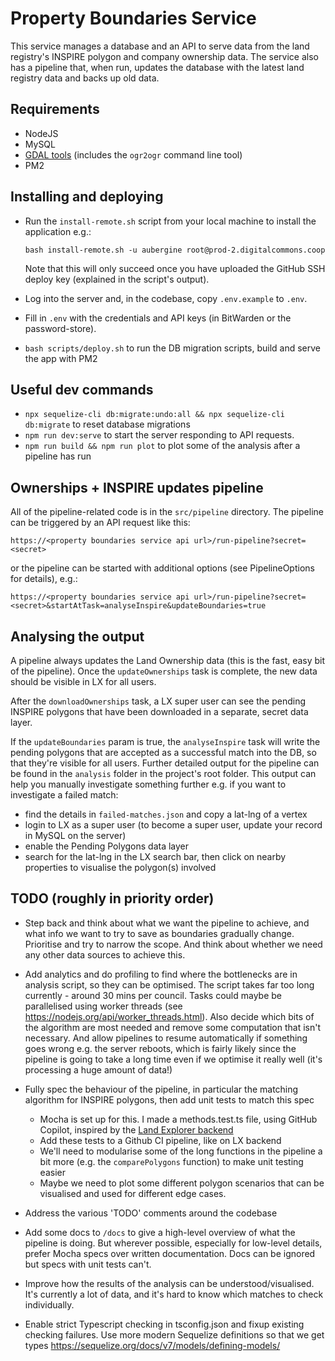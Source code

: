 # Property Boundaries Service

This service manages a database and an API to serve data from the land registry's INSPIRE polygon and company ownership data. The service also has a pipeline that, when run, updates the database with the latest land registry data and backs up old data.

## Requirements

- NodeJS
- MySQL
- [GDAL tools](https://gdal.org/download.html) (includes the `ogr2ogr` command line tool)
- PM2

## Installing and deploying

- Run the `install-remote.sh` script from your local machine to install the application e.g.:

  ```
  bash install-remote.sh -u aubergine root@prod-2.digitalcommons.coop
  ```

  Note that this will only succeed once you have uploaded the GitHub SSH deploy key (explained in the script's output).

- Log into the server and, in the codebase, copy `.env.example` to `.env`.
- Fill in `.env` with the credentials and API keys (in BitWarden or the password-store).
- `bash scripts/deploy.sh` to run the DB migration scripts, build and serve the app with PM2

## Useful dev commands

- `npx sequelize-cli db:migrate:undo:all && npx sequelize-cli db:migrate` to reset database migrations
- `npm run dev:serve` to start the server responding to API requests.
- `npm run build && npm run plot` to plot some of the analysis after a pipeline has run

## Ownerships + INSPIRE updates pipeline

All of the pipeline-related code is in the `src/pipeline` directory. The pipeline can be triggered by an API request like this:

`https://<property boundaries service api url>/run-pipeline?secret=<secret>`

or the pipeline can be started with additional options (see PipelineOptions for details), e.g.:

`https://<property boundaries service api url>/run-pipeline?secret=<secret>&startAtTask=analyseInspire&updateBoundaries=true`

## Analysing the output

A pipeline always updates the Land Ownership data (this is the fast, easy bit of the pipeline). Once the `updateOwnerships` task is complete, the new data should be visible in LX for all users.

After the `downloadOwnerships` task, a LX super user can see the pending INSPIRE polygons that have been downloaded in a separate, secret data layer.

If the `updateBoundaries` param is true, the `analyseInspire` task will write the pending polygons that are accepted as a successful match into the DB, so that they're visible for all users. Further detailed output for the pipeline can be found in the `analysis` folder in the project's root folder. This output can help you manually investigate something further e.g. if you want to investigate a failed match:

- find the details in `failed-matches.json` and copy a lat-lng of a vertex
- login to LX as a super user (to become a super user, update your record in MySQL on the server)
- enable the Pending Polygons data layer
- search for the lat-lng in the LX search bar, then click on nearby properties to visualise the polygon(s) involved

## TODO (roughly in priority order)

- Step back and think about what we want the pipeline to achieve, and what info we want to try to save as boundaries gradually change. Prioritise and try to narrow the scope. And think about whether we need any other data sources to achieve this.

- Add analytics and do profiling to find where the bottlenecks are in analysis script, so they can be optimised. The script takes far too long currently - around 30 mins per council. Tasks could maybe be parallelised using worker threads (see https://nodejs.org/api/worker_threads.html). Also decide which bits of the algorithm are most needed and remove some computation that isn't necessary. And allow pipelines to resume automatically if something goes wrong e.g. the server reboots, which is fairly likely since the pipeline is going to take a long time even if we optimise it really well (it's processing a huge amount of data!)

- Fully spec the behaviour of the pipeline, in particular the matching algorithm for INSPIRE
  polygons, then add unit tests to match this spec

  - Mocha is set up for this. I made a methods.test.ts file, using GitHub Copilot, inspired by the [Land Explorer backend](https://github.com/DigitalCommons/land-explorer-front-end/wiki/Testing#unit-tests)
  - Add these tests to a Github CI pipeline, like on LX backend
  - We'll need to modularise some of the long functions in the pipeline a bit more (e.g. the `comparePolygons` function) to make unit testing easier
  - Maybe we need to plot some different polygon scenarios that can be visualised and used for different edge cases.

- Address the various 'TODO' comments around the codebase

- Add some docs to `/docs` to give a high-level overview of what the pipeline is doing. But wherever possible,
  especially for low-level details, prefer Mocha specs over written
  documentation. Docs can be ignored but specs with unit tests can't.

- Improve how the results of the analysis can be understood/visualised. It's currently a lot of data, and it's hard to know which matches to check individually.

- Enable strict Typescript checking in tsconfig.json and fixup existing checking failures. Use more modern Sequelize definitions so that we get types https://sequelize.org/docs/v7/models/defining-models/
